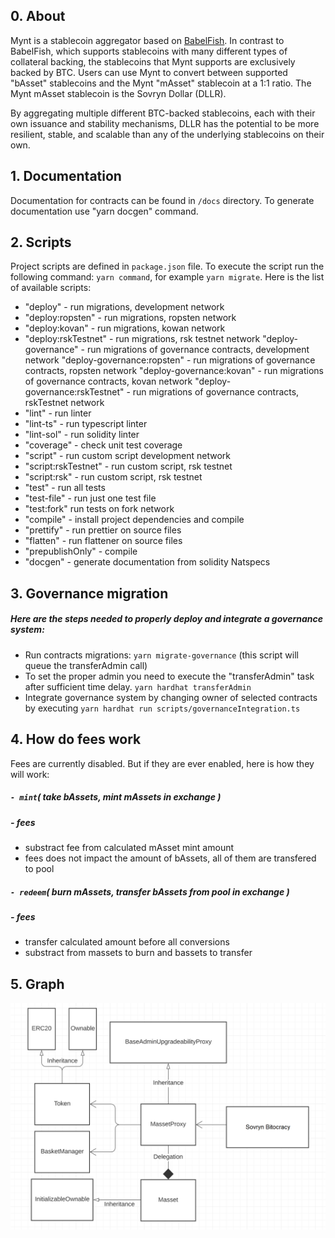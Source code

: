 ## 0. About

Mynt is a stablecoin aggregator based on [BabelFish](https://github.com/BabelFishProtocol/babelfish-phase-1). In contrast to BabelFish, which supports stablecoins with many different types of collateral backing, the stablecoins that Mynt supports are exclusively backed by BTC. Users can use Mynt to convert between supported "bAsset" stablecoins and the Mynt "mAsset" stablecoin at a 1:1 ratio. The Mynt mAsset stablecoin is the Sovryn Dollar (DLLR).

By aggregating multiple different BTC-backed stablecoins, each with their own issuance and stability mechanisms, DLLR has the potential to be more resilient, stable, and scalable than any of the underlying stablecoins on their own.

## 1. Documentation

Documentation for contracts can be found in `/docs` directory.
To generate documentation use "yarn docgen" command.

## 2. Scripts

Project scripts are defined in `package.json` file. To execute the script run the following command: `yarn command`, for example `yarn migrate`. 
Here is the list of available scripts:
-    "deploy" - run migrations, development network
-    "deploy:ropsten" - run migrations, ropsten network
-    "deploy:kovan" - run migrations, kowan network
-    "deploy:rskTestnet" - run migrations, rsk testnet network
     "deploy-governance" - run migrations of governance contracts, development network
     "deploy-governance:ropsten" - run migrations of governance contracts, ropsten network
     "deploy-governance:kovan" - run migrations of governance contracts, kovan network
     "deploy-governance:rskTestnet" - run migrations of governance contracts, rskTestnet network
-    "lint" - run linter
-    "lint-ts" - run typescript linter
-    "lint-sol" - run solidity linter
-    "coverage" - check unit test coverage
-    "script" - run custom script development network
-    "script:rskTestnet" - run custom script, rsk testnet
-    "script:rsk" - run custom script, rsk testnet
-    "test" - run all tests
-    "test-file" - run just one test file
-    "test:fork" run tests on fork network
-    "compile" - install project dependencies and compile
-    "prettify" - run prettier on source files
-    "flatten" - run flattener on source files
-    "prepublishOnly" - compile
-    "docgen" - generate documentation from solidity Natspecs

## 3. Governance migration

##### Here are the steps needed to properly deploy and integrate a governance system:
-   Run contracts migrations: `yarn migrate-governance` (this script will queue the transferAdmin call)
-   To set the proper admin you need to execute the "transferAdmin" task after sufficient time delay. `yarn hardhat transferAdmin`
-   Integrate governance system by changing owner of selected contracts by executing `yarn hardhat run scripts/governanceIntegration.ts`

## 4. How do fees work

Fees are currently disabled. But if they are ever enabled, here is how they will work:

##### **`- mint`**( take bAssets, mint mAssets in exchange )
&NewLine;
##### **- fees**
-   substract fee from calculated mAsset mint amount
-   fees does not impact the amount of bAssets, all of them are transfered to pool 


##### **`- redeem`**( burn mAssets, transfer bAssets from pool in exchange  )
&NewLine;
##### **- fees**
-   transfer calculated amount before all conversions
-   substract from massets to burn and bassets to transfer

## 5. Graph

<img src="images/UML_diagram_2.png" />
